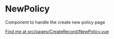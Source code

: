 # NewPolicy

Component to handle the create new policy page

[Find me at src/pages/CreateRecord/NewPolicy.vue](https://github.com/FAIRsharing/fairsharing.github.io/tree/codeQuality/src/pages/CreateRecord/NewPolicy.vue)